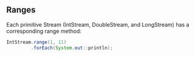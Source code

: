 ## Ranges

Each primitive Stream (IntStream, DoubleStream, and LongStream) has a corresponding range method:

```java
IntStream.range(1, 11)
         .forEach(System.out::println);
```
